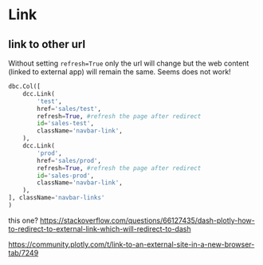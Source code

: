 # Link

## link to other url
Without setting `refresh=True` only the url will change but the web content (linked to external app) will remain the same. Seems does not work!
```py
dbc.Col([
    dcc.Link(
        'test',
        href='sales/test',
        refresh=True, #refresh the page after redirect
        id='sales-test',
        className='navbar-link',
    ),
    dcc.Link(
        'prod',
        href='sales/prod',
        refresh=True, #refresh the page after redirect
        id='sales-prod',
        className='navbar-link',
    ),
], className='navbar-links'
)
```
this one?
https://stackoverflow.com/questions/66127435/dash-plotly-how-to-redirect-to-external-link-which-will-redirect-to-dash

https://community.plotly.com/t/link-to-an-external-site-in-a-new-browser-tab/7249
